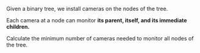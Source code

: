 Given a binary tree, we install cameras on the nodes of the tree. 

Each camera at a node can monitor **its parent, itself, and its immediate children.**

Calculate the minimum number of cameras needed to monitor all nodes of the tree.